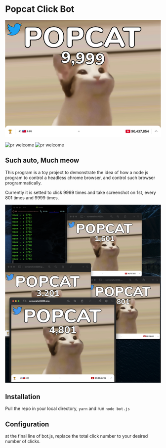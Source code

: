 # Popcat Click Bot

![Hero](hero.png)


<img alt="pr welcome" src="https://img.shields.io/badge/PRs-welcome-brightgreen.svg" /> <img alt="pr welcome" src="https://img.shields.io/badge/🏚-%23StayHome-red" />

## Such auto, Much meow

This program is a toy project to demonstrate the idea of how a node js program to control a headless chrome browser, and control such browser programmatically.

Currently it is setted to click 9999 times and take screenshot on 1st, every 801 times and 9999 times.

![Overview](inprogress.png)

## Installation

Pull the repo in your local directory, `yarn` and run `node bot.js`

## Configuration

at the final line of bot.js, replace the total click number to your desired number of clicks.

